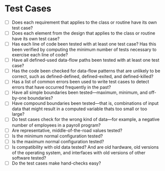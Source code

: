 # Test Cases

- [ ] Does each requirement that applies to the class or routine have its own test case?
- [ ] Does each element from the design that applies to the class or routine have its own test case?
- [ ] Has each line of code been tested with at least one test case? Has this been verified by computing the minimum number of tests necessary to exercise each line of code?
- [ ] Have all defined-used data-flow paths been tested with at least one test case?
- [ ] Has the code been checked for data-flow patterns that are unlikely to be correct, such as defined-defined, defined-exited, and defined-killed?
- [ ] Has a list of common errors been used to write test cases to detect errors that have occurred frequently in the past?
- [ ] Have all simple boundaries been tested—maximum, minimum, and off-by-one boundaries?
- [ ] Have compound boundaries been tested—that is, combinations of input data that might result in a computed variable thats too small or too large?
- [ ] Do test cases check for the wrong kind of data—for example, a negative number of employees in a payroll program?
- [ ] Are representative, middle-of-the-road values tested?
- [ ] Is the minimum normal configuration tested?
- [ ] Is the maximum normal configuration tested?
- [ ] Is compatibility with old data tested? And are old hardware, old versions of the operating system, and interfaces with old versions of other software tested?
- [ ] Do the test cases make hand-checks easy?
